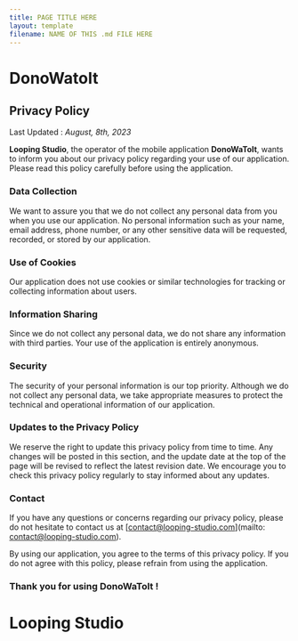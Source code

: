 ```yaml
---
title: PAGE TITLE HERE
layout: template
filename: NAME OF THIS .md FILE HERE
--- 
```


# **DonoWatoIt**

## Privacy Policy

Last Updated : *August, 8th, 2023*

**Looping Studio**, the operator of the mobile application **DonoWaToIt**, wants to inform you about our privacy policy regarding your use of our application. Please read this policy carefully before using the application.

### Data Collection

We want to assure you that we do not collect any personal data from you when you use our application. No personal information such as your name, email address, phone number, or any other sensitive data will be requested, recorded, or stored by our application.

### Use of Cookies

Our application does not use cookies or similar technologies for tracking or collecting information about users.

### Information Sharing

Since we do not collect any personal data, we do not share any information with third parties. Your use of the application is entirely anonymous.

### Security

The security of your personal information is our top priority. Although we do not collect any personal data, we take appropriate measures to protect the technical and operational information of our application.

### Updates to the Privacy Policy

We reserve the right to update this privacy policy from time to time. Any changes will be posted in this section, and the update date at the top of the page will be revised to reflect the latest revision date. We encourage you to check this privacy policy regularly to stay informed about any updates.

### Contact

If you have any questions or concerns regarding our privacy policy, please do not hesitate to contact us at [contact@looping-studio.com](mailto: contact@looping-studio.com).

By using our application, you agree to the terms of this privacy policy. If you do not agree with this policy, please refrain from using the application.

### Thank you for using **DonoWaToIt** !


# Looping Studio
